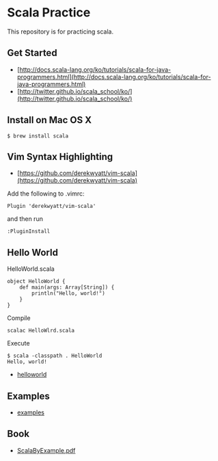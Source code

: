 # Scala Practice

This repository is for practicing scala.

## Get Started
* [http://docs.scala-lang.org/ko/tutorials/scala-for-java-programmers.html](http://docs.scala-lang.org/ko/tutorials/scala-for-java-programmers.html)
* [http://twitter.github.io/scala_school/ko/](http://twitter.github.io/scala_school/ko/)

## Install on Mac OS X

```
$ brew install scala
```

## Vim Syntax Highlighting

* [https://github.com/derekwyatt/vim-scala](https://github.com/derekwyatt/vim-scala)

Add the following to .vimrc:

```
Plugin 'derekwyatt/vim-scala'
```

and then run

```
:PluginInstall
```

## Hello World

HelloWorld.scala

```
object HelloWorld {
    def main(args: Array[String]) {
        println("Hello, world!")
    }
}
```

Compile

```
scalac HelloWlrd.scala
```

Execute

```
$ scala -classpath . HelloWorld
Hello, world!
```

* [helloworld](/helloworld)

## Examples
* [examples](/examples)

## Book
* [ScalaByExample.pdf](book/ScalaByExample.pdf)


